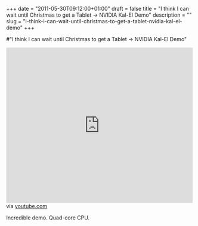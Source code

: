 +++
date = "2011-05-30T09:12:00+01:00"
draft = false
title = "I think I can wait until Christmas to get a Tablet -> NVIDIA Kal-El Demo"
description = ""
slug = "i-think-i-can-wait-until-christmas-to-get-a-tablet-nvidia-kal-el-demo"
+++

#"I think I can wait until Christmas to get a Tablet -> NVIDIA Kal-El Demo"


 <div class="posterous_bookmarklet_entry">
 <iframe allowfullscreen="true" src="http://www.youtube.com/embed/eBvaDtshLY8" frameborder="0" height="417" width="500"></iframe>

<div class="posterous_quote_citation">via <a href="http://www.youtube.com/watch?v=eBvaDtshLY8&amp;feature=player_embedded">youtube.com</a></div>
 <p>Incredible demo. Quad-core CPU.</p></div>
 